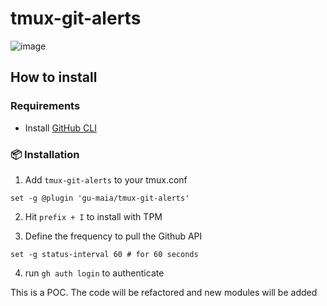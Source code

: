 # tmux-git-alerts

![image](https://github.com/gu-maia/tmux-git-alerts/assets/19489884/2ccd40d2-5934-40cd-8cb8-3bb589e1e8f5)

## How to install

### Requirements

- Install [GitHub CLI](https://cli.github.com/)

### 📦 Installation

1. Add `tmux-git-alerts` to your tmux.conf

```
set -g @plugin 'gu-maia/tmux-git-alerts'
```

2. Hit `prefix + I` to install with TPM

3. Define the frequency to pull the Github API

```
set -g status-interval 60 # for 60 seconds
```

4. run `gh auth login` to authenticate

This is a POC. The code will be refactored and new modules will be added
